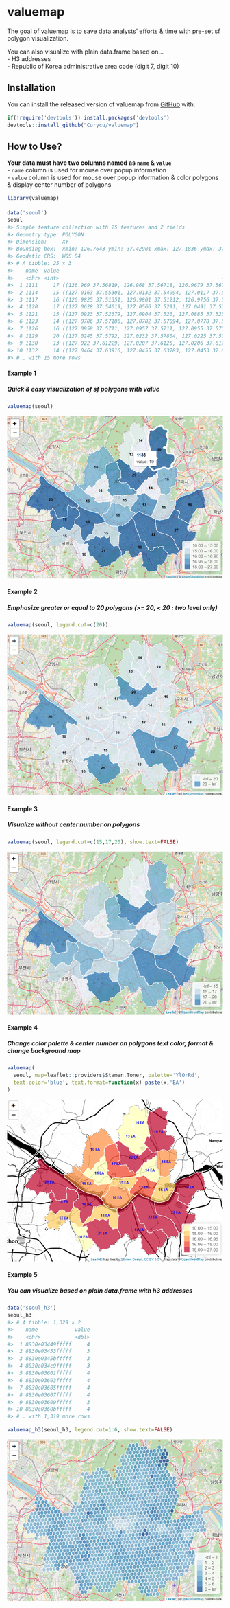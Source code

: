 
<!-- README.md is generated from README.Rmd. Please edit that file -->

# valuemap

<!-- badges: start -->

<!-- badges: end -->

The goal of valuemap is to save data analysts’ efforts & time with
pre-set sf polygon visualization.

You can also visualize with plain data.frame based on…  
\- H3 addresses  
\- Republic of Korea administrative area code (digit 7, digit 10)

## Installation

You can install the released version of valuemap from
[GitHub](https://github.com/) with:

``` r
if(!require('devtools')) install.packages('devtools')
devtools::install_github("Curycu/valuemap")
```

## How to Use?

**Your data must have two columns named as `name` & `value`**  
\- `name` column is used for mouse over popup information  
\- `value` column is used for mouse over popup information & color
polygons & display center number of polygons

``` r
library(valuemap)

data('seoul')
seoul
#> Simple feature collection with 25 features and 2 fields
#> Geometry type: POLYGON
#> Dimension:     XY
#> Bounding box:  xmin: 126.7643 ymin: 37.42901 xmax: 127.1836 ymax: 37.70108
#> Geodetic CRS:  WGS 84
#> # A tibble: 25 × 3
#>    name  value                                                          geometry
#>    <chr> <int>                                                     <POLYGON [°]>
#>  1 1111     17 ((126.969 37.56819, 126.968 37.56718, 126.9679 37.5671, 126.9673…
#>  2 1114     15 ((127.0163 37.55301, 127.0132 37.54994, 127.0117 37.54851, 127.0…
#>  3 1117     16 ((126.9825 37.51351, 126.9801 37.51212, 126.9756 37.5123, 126.96…
#>  4 1120     17 ((127.0628 37.54019, 127.0566 37.5291, 127.0491 37.53255, 127.04…
#>  5 1121     15 ((127.0923 37.52679, 127.0904 37.526, 127.0885 37.52549, 127.087…
#>  6 1123     14 ((127.0786 37.57186, 127.0782 37.57094, 127.0778 37.57008, 127.0…
#>  7 1126     16 ((127.0958 37.5711, 127.0957 37.5711, 127.0955 37.57105, 127.095…
#>  8 1129     20 ((127.0245 37.5792, 127.0232 37.57804, 127.0225 37.5781, 127.018…
#>  9 1130     13 ((127.022 37.61229, 127.0207 37.6125, 127.0206 37.61252, 127.020…
#> 10 1132     14 ((127.0464 37.63916, 127.0455 37.63783, 127.0453 37.63749, 127.0…
#> # … with 15 more rows
```

#### Example 1

##### Quick & easy visualization of sf polygons with value

``` r
valuemap(seoul)
```

![](example_1.PNG)

#### Example 2

##### Emphasize greater or equal to 20 polygons (\>= 20, \< 20 : two level only)

``` r
valuemap(seoul, legend.cut=c(20))
```

![](example_2.PNG)

#### Example 3

##### Visualize without center number on polygons

``` r
valuemap(seoul, legend.cut=c(15,17,20), show.text=FALSE)
```

![](example_3.PNG)

#### Example 4

##### Change color palette & center number on polygons text color, format & change background map

``` r
valuemap(
  seoul, map=leaflet::providers$Stamen.Toner, palette='YlOrRd',
  text.color='blue', text.format=function(x) paste(x,'EA')
)
```

![](example_4.PNG)

#### Example 5

##### You can visualize based on plain data.frame with h3 addresses

``` r
data('seoul_h3')
seoul_h3
#> # A tibble: 1,329 × 2
#>    name            value
#>    <chr>           <dbl>
#>  1 8830e03449fffff     4
#>  2 8830e03453fffff     3
#>  3 8830e0345bfffff     3
#>  4 8830e034c9fffff     3
#>  5 8830e03601fffff     4
#>  6 8830e03603fffff     4
#>  7 8830e03605fffff     4
#>  8 8830e03607fffff     4
#>  9 8830e03609fffff     3
#> 10 8830e0360bfffff     4
#> # … with 1,319 more rows
```

``` r
valuemap_h3(seoul_h3, legend.cut=1:6, show.text=FALSE)
```

![](example_5.PNG)
